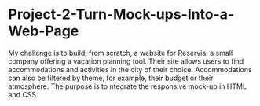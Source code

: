 # Project-2-Turn-Mock-ups-Into-a-Web-Page
My challenge is to build, from scratch, a website for Reservia, a small company offering a vacation planning tool. Their site allows users to find accommodations and activities in the city of their choice. Accommodations can also be filtered by theme, for example, their budget or their atmosphere. The purpose is to ntegrate the responsive mock-up in HTML and CSS.
